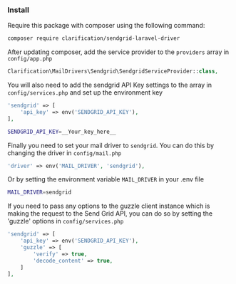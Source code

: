 ### Install

Require this package with composer using the following command:
```bash
composer require clarification/sendgrid-laravel-driver
```

After updating composer, add the service provider to the `providers` array in `config/app.php`
```php
Clarification\MailDrivers\Sendgrid\SendgridServiceProvider::class,
```

You will also need to add the sendgrid API Key settings to the array in `config/services.php` and set up the environment key
```php
'sendgrid' => [
    'api_key' => env('SENDGRID_API_KEY'),
],
```
```bash
SENDGRID_API_KEY=__Your_key_here__
```

Finally you need to set your mail driver to `sendgrid`. You can do this by changing the driver in `config/mail.php`
```php
'driver' => env('MAIL_DRIVER', 'sendgrid'),
```

Or by setting the environment variable `MAIL_DRIVER` in your .env file
```bash
MAIL_DRIVER=sendgrid
```


If you need to pass any options to the guzzle client instance which is making the request to the Send Grid API, you can do so by setting the 'guzzle' options in `config/services.php`
```php
'sendgrid' => [
    'api_key' => env('SENDGRID_API_KEY'),
    'guzzle' => [
        'verify' => true,
        'decode_content' => true,
    ]
],
```